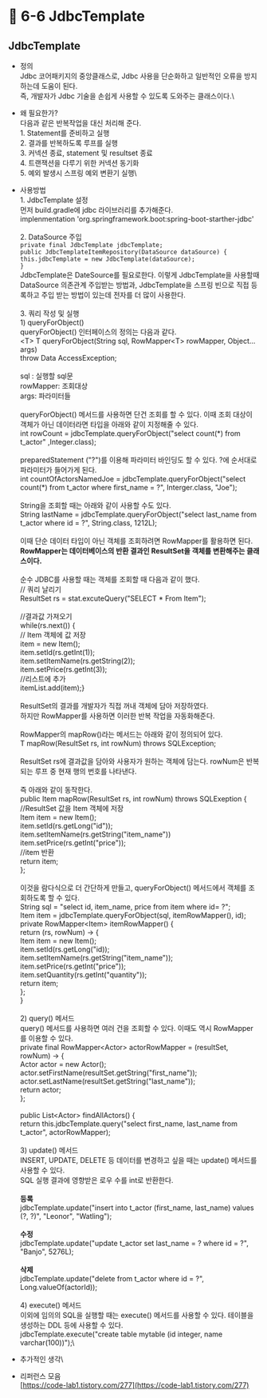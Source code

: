 # 🔸 6-6 JdbcTemplate

## JdbcTemplate

* 정의\
  Jdbc 코어패키지의 중앙클래스로, Jdbc 사용을 단순화하고 일반적인 오류을 방지하는데 도움이 된다. \
  즉, 개발자가 Jdbc 기술을 손쉽게 사용할 수 있도록 도와주는 클래스이다.\

* 왜 필요한가?\
  다음과 같은 반복작업을 대신 처리해 준다.\
  1\. Statement를 준비하고 실행\
  2\. 결과를 반복하도록 루프를 실행\
  3\. 커넥션 종료, statement 및 resultset 종료\
  4\. 트랜잭션을 다루기 위한 커넥션 동기화\
  5\. 예외 발생시 스프링 예외 변환기 실행\

* 사용방법\
  1\. JdbcTemplate 설정\
  먼저 build.gradle에  jdbc 라이브러리를 추가해준다.\
  implenmentation 'org.springframework.boot:spring-boot-starther-jdbc'\
  \
  2\. DataSource 주입\
  `private final JdbcTemplate jdbcTemplate;`\
  `public JdbcTemplateItemRepository(DataSource dataSource) {`\
  &#x20;           `this.jdbcTemplate = new JdbcTemplate(dataSource);`\
  `}`\
  JdbcTemplate은 DateSource를 필요로한다. 이렇게 JdbcTemplate을 사용할때 DataSource 의존관계 주입받는 방법과, JdbcTemplate을 스프링 빈으로 직접 등록하고 주입 받는 방법이 있는데 전자를 더 많이 사용한다.\
  \
  3\. 쿼리 작성 및 실행\
  1\) queryForObject()\
  queryForObject() 인터페이스의 정의는 다음과 같다.\
  \<T> T queryForObject(String sql, RowMapper\<T> rowMapper, Object... args) \
  throw Data AccessException;\
  \
  sql : 실행할 sql문\
  rowMapper: 조회대상\
  args: 파라미터들\
  \
  queryForObject() 메서드를 사용하면 단건 조회를 할 수 있다.  이때 조회 대상이 객체가 아닌 데이터라면 타입을 아래와 같이 지정해줄 수 있다.\
  int rowCount = jdbcTemplate.queryForObject("select count(\*) from t\_actor" ,Integer.class);\
  \
  preparedStatement ("?")를 이용해 파라미터 바인딩도 할 수 있다. ?에 순서대로 파라미터가 들어가게 된다.\
  int countOfActorsNamedJoe = jdbcTemplate.queryForObject("select count(\*) from t\_actor where first\_name = ?", Interger.class, "Joe");\
  \
  String을 조회할 때는 아래와 같이 사용할 수도 있다.\
  String lastName = jdbcTemplate.queryForObject("select last\_name from t\_actor where id = ?", String.class, 1212L);\
  \
  이때 단순 데이터 타입이 아닌 객체를 조회하려면 RowMapper를 활용하면 된다.\
  **RowMapper는 데이터베이스의 반환 결과인 ResultSet을 객체를 변환해주는 클래스이다.**\
  \
  순수 JDBC를 사용할 때는 객체를 조회할 때 다음과 같이 했다.\
  // 쿼리 날리기\
  &#x20;ResultSet rs = stat.excuteQuery("SELECT  \* From Item"); \
  \
  //결과값 가져오기\
  while(rs.next()) {\
  // Item 객체에 값 저장\
  item = new Item(); \
  item.setId(rs.getInt(1));\
  item.setItemName(rs.getString(2));\
  item.setPrice(rs.getInt(3));\
  &#x20;//리스트에 추가\
  itemList.add(item);}\
  \
  ResultSet의 결과를 개발자가 직접 꺼내 객체에 담아 저장하였다.\
  하지만 RowMapper를 사용하면 이러한 반복 작업을 자동화해준다.\
  \
  RowMapper의 mapRow()라는 메서드는 아래와 같이 정의되어 있다.\
  T mapRow(ResultSet rs, int rowNum) throws SQLException;\
  \
  ResultSet rs에 결과값을 담아와 사용자가 원하는 객체에 담는다. rowNum은 반복되는 루프 중 현재 행의 번호를 나타낸다.\
  \
  즉 아래와 같이 동작한다.\
  public Item mapRow(ResultSet rs, int rowNum) throws SQLExeption { \
  //ResultSet 값을 Item 객체에 저장\
  Item item = new Item();\
  item.setId(rs.getLong("id"));\
  item.setItemName(rs.getString("item\_name"))\
  item.setPrice(rs.getInt("price"));\
  //item 반환\
  return item;\
  };\
  \
  이것을 람다식으로 더 간단하게 만들고, queryForObject() 메서드에서 객체를 조회하도록 할 수 있다.\
  String sql = "select id, item\_name, price from item where id= ?";\
  Item item = jdbcTemplate.queryForObject(sql, itemRowMapper(), id);\
  private RowMapper\<Item> itemRowMapper() {\
  return (rs, rowNum) -> {\
  Item item = new Item();\
  item.setId(rs.getLong("id));\
  item.setItemName(rs.getString("item\_name"));\
  item.setPrice(rs.getInt("price"));        \
  item.setQuantity(rs.getInt("quantity"));        \
  return item;    \
  &#x20;   };\
  }\
  \
  2\) query() 메서드\
  query()  메서드를 사용하면 여러 건을 조회할 수 있다. 이때도 역시 RowMapper를 이용할 수 있다.\
  private final RowMapper\<Actor> actorRowMapper = (resultSet, rowNum) -> {\
  Actor actor = new Actor();\
  actor.setFirstName(resultSet.getString("first\_name"));\
  actor.setLastName(resultSet.getString("last\_name"));\
  return actor;\
  };\
  \
  public List\<Actor> findAllActors() {\
  return this.jdbcTemplate.query("select first\_name, last\_name from t\_actor", actorRowMapper);\
  \
  3\) update() 메서드\
  INSERT,  UPDATE, DELETE 등 데이터를 변경하고 싶을 때는 update() 메서드를 사용할 수 있다. \
  SQL 실행 결과에 영향받은 로우 수를  int로 반환한다.\
  \
  **등록**\
  jdbcTemplate.update("insert into t\_actor (first\_name, last\_name) values (?, ?)", "Leonor", "Watling");\
  \
  **수정**\
  jdbcTemplate.update("update t\_actor set last\_name = ? where id = ?", "Banjo", 5276L);\
  \
  **삭제**\
  jdbcTemplate.update("delete from t\_actor where id = ?", Long.valueOf(actorId));\
  \
  4\) execute() 메서드\
  이외에 임의의 SQL을 실행할 때는 execute() 메서드를 사용할 수 있다. 테이블을 생성하는 DDL 등에 사용할 수 있다.\
  jdbcTemplate.execute("create table mytable (id integer, name varchar(100))");\

* 추가적인 생각\

* 리퍼런스 모음\
  [https://code-lab1.tistory.com/277](https://code-lab1.tistory.com/277)
